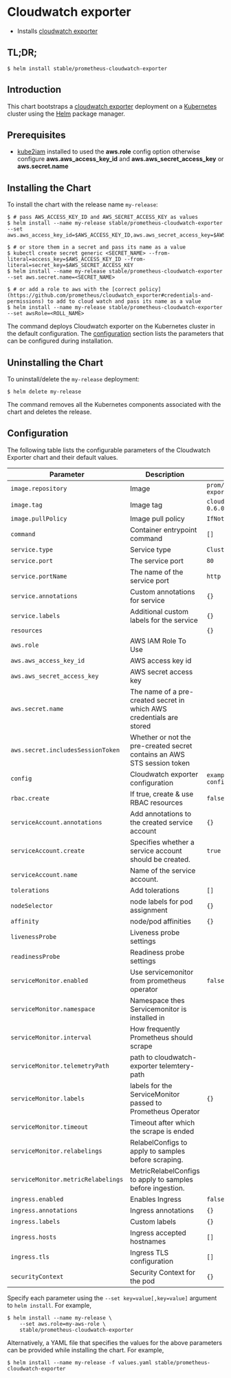 # Cloudwatch exporter

* Installs [cloudwatch exporter](http://github.com/prometheus/cloudwatch_exporter)

## TL;DR;

```console
$ helm install stable/prometheus-cloudwatch-exporter
```

## Introduction

This chart bootstraps a [cloudwatch exporter](http://github.com/prometheus/cloudwatch_exporter) deployment on a [Kubernetes](http://kubernetes.io) cluster using the [Helm](https://helm.sh) package manager.

## Prerequisites

- [kube2iam](../../stable/kube2iam) installed to used the **aws.role** config option otherwise configure **aws.aws_access_key_id** and **aws.aws_secret_access_key** or **aws.secret.name**

## Installing the Chart

To install the chart with the release name `my-release`:

```console
$ # pass AWS_ACCESS_KEY_ID and AWS_SECRET_ACCESS_KEY as values
$ helm install --name my-release stable/prometheus-cloudwatch-exporter --set aws.aws_access_key_id=$AWS_ACCESS_KEY_ID,aws.aws_secret_access_key=$AWS_SECRET_ACCESS_KEY

$ # or store them in a secret and pass its name as a value
$ kubectl create secret generic <SECRET_NAME> --from-literal=access_key=$AWS_ACCESS_KEY_ID --from-literal=secret_key=$AWS_SECRET_ACCESS_KEY
$ helm install --name my-release stable/prometheus-cloudwatch-exporter --set aws.secret.name=<SECRET_NAME>

$ # or add a role to aws with the [correct policy](https://github.com/prometheus/cloudwatch_exporter#credentials-and-permissions) to add to cloud watch and pass its name as a value
$ helm install --name my-release stable/prometheus-cloudwatch-exporter --set awsRole=<ROLL_NAME>
```

The command deploys Cloudwatch exporter on the Kubernetes cluster in the default configuration. The [configuration](#configuration) section lists the parameters that can be configured during installation.

## Uninstalling the Chart

To uninstall/delete the `my-release` deployment:

```console
$ helm delete my-release
```

The command removes all the Kubernetes components associated with the chart and deletes the release.

## Configuration

The following table lists the configurable parameters of the Cloudwatch Exporter chart and their default values.

| Parameter                         | Description                                                             | Default                     |
| --------------------------------- | ----------------------------------------------------------------------- | --------------------------- |
| `image.repository`                | Image                                                                   | `prom/cloudwatch-exporter`  |
| `image.tag`                       | Image tag                                                               | `cloudwatch_exporter-0.6.0` |
| `image.pullPolicy`                | Image pull policy                                                       | `IfNotPresent`              |
| `command`                         | Container entrypoint command                                            | `[]`                        |
| `service.type`                    | Service type                                                            | `ClusterIP`                 |
| `service.port`                    | The service port                                                        | `80`                        |
| `service.portName`                | The name of the service port                                            | `http`                      |
| `service.annotations`             | Custom annotations for service                                          | `{}`                        |
| `service.labels`                  | Additional custom labels for the service                                | `{}`                        |
| `resources`                       |                                                                         | `{}`                        |
| `aws.role`                        | AWS IAM Role To Use                                                     |                             |
| `aws.aws_access_key_id`           | AWS access key id                                                       |                             |
| `aws.aws_secret_access_key`       | AWS secret access key                                                   |                             |
| `aws.secret.name`                 | The name of a pre-created secret in which AWS credentials are stored    |                             |
| `aws.secret.includesSessionToken` | Whether or not the pre-created secret contains an AWS STS session token |                             |
| `config`                          | Cloudwatch exporter configuration                                       | `example configuration`     |
| `rbac.create`                     | If true, create & use RBAC resources                                    | `false`                     |
| `serviceAccount.annotations`      | Add annotations to the created service account                          | `{}`                        |
| `serviceAccount.create`           | Specifies whether a service account should be created.                  | `true`                      |
| `serviceAccount.name`             | Name of the service account.                                            |                             |
| `tolerations`                     | Add tolerations                                                         | `[]`                        |
| `nodeSelector`                    | node labels for pod assignment                                          | `{}`                        |
| `affinity`                        | node/pod affinities                                                     | `{}`                        |
| `livenessProbe`                   | Liveness probe settings                                                 |                             |
| `readinessProbe`                  | Readiness probe settings                                                |                             |
| `serviceMonitor.enabled`          | Use servicemonitor from prometheus operator                             | `false`                     |
| `serviceMonitor.namespace`        | Namespace thes Servicemonitor  is installed in                          |                             |
| `serviceMonitor.interval`         | How frequently Prometheus should scrape                                 |                             |
| `serviceMonitor.telemetryPath`    | path to cloudwatch-exporter telemtery-path                              |                             |
| `serviceMonitor.labels`           | labels for the ServiceMonitor passed to Prometheus Operator             | `{}`                        |
| `serviceMonitor.timeout`          | Timeout after which the scrape is ended                                 |                             |
| `serviceMonitor.relabelings`      | RelabelConfigs to apply to samples before scraping.                     |                             |
| `serviceMonitor.metricRelabelings`| MetricRelabelConfigs to apply to samples before ingestion.              |                             |
| `ingress.enabled`                 | Enables Ingress                                                         | `false`                     |
| `ingress.annotations`             | Ingress annotations                                                     | `{}`                        |
| `ingress.labels`                  | Custom labels                                                           | `{}`                        |
| `ingress.hosts`                   | Ingress accepted hostnames                                              | `[]`                        |
| `ingress.tls`                     | Ingress TLS configuration                                               | `[]`                        |
| `securityContext`                 | Security Context for the pod                                            | `{}`                        |

Specify each parameter using the `--set key=value[,key=value]` argument to `helm install`. For example,

```console
$ helm install --name my-release \
    --set aws.role=my-aws-role \
    stable/prometheus-cloudwatch-exporter
```

Alternatively, a YAML file that specifies the values for the above parameters can be provided while installing the chart. For example,

```console
$ helm install --name my-release -f values.yaml stable/prometheus-cloudwatch-exporter
```
